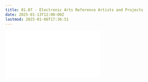 ```yaml
---
title: 01.07 - Electronic Arts Reference Artists and Projects
date: 2025-01-13T12:00:00Z
lastmod: 2025-01-06T17:36:51
---
```


![Link to included file content](../../../../artists/electronics-arts-artists-and-projects.md)
